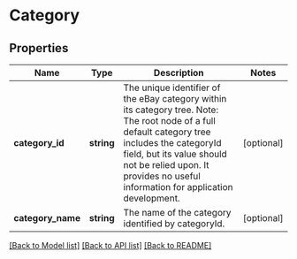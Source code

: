 # Category

## Properties
Name | Type | Description | Notes
------------ | ------------- | ------------- | -------------
**category_id** | **string** | The unique identifier of the eBay category within its category tree. Note: The root node of a full default category tree includes the categoryId field, but its value should not be relied upon. It provides no useful information for application development. | [optional] 
**category_name** | **string** | The name of the category identified by categoryId. | [optional] 

[[Back to Model list]](../../README.md#documentation-for-models) [[Back to API list]](../../README.md#documentation-for-api-endpoints) [[Back to README]](../../README.md)

